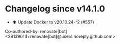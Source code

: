 # Changelog since v14.1.0
- ⬆️ Update Docker to v20.10.24-r2 (#557)

Co-authored-by: renovate[bot] <29139614+renovate[bot]@users.noreply.github.com> 
